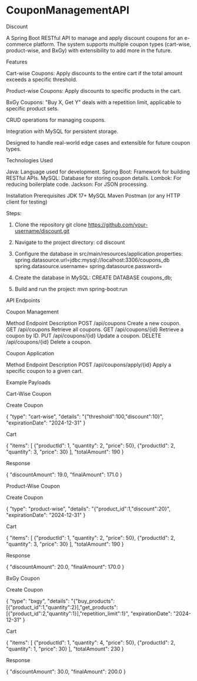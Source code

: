 # CouponManagementAPI

Discount 

A Spring Boot RESTful API to manage and apply discount coupons for an e-commerce platform. The system supports multiple coupon types (cart-wise, product-wise, and BxGy) with extensibility to add more in the future.

Features

Cart-wise Coupons: Apply discounts to the entire cart if the total amount exceeds a specific threshold.

Product-wise Coupons: Apply discounts to specific products in the cart.

BxGy Coupons: "Buy X, Get Y" deals with a repetition limit, applicable to specific product sets.

CRUD operations for managing coupons.

Integration with MySQL for persistent storage.

Designed to handle real-world edge cases and extensible for future coupon types.


Technologies Used

Java: Language used for development.
Spring Boot: Framework for building RESTful APIs.
MySQL: Database for storing coupon details.
Lombok: For reducing boilerplate code.
Jackson: For JSON processing.

Installation
Prerequisites
JDK 17+
MySQL
Maven
Postman (or any HTTP client for testing)

Steps:

  1. Clone the repository
     git clone https://github.com/your-username/discount.git

  2. Navigate to the project directory:
     cd discount

  3. Configure the database in src/main/resources/application.properties:
     spring.datasource.url=jdbc:mysql://localhost:3306/coupons_db
     spring.datasource.username=<your-username>
     spring.datasource.password=<your-password>

  4. Create the database in MySQL:
     CREATE DATABASE coupons_db;

  5. Build and run the project:
     mvn spring-boot:run

API Endpoints

Coupon Management

Method	Endpoint	         Description
POST	  /api/coupons	     Create a new coupon.
GET	    /api/coupons	     Retrieve all coupons.
GET	    /api/coupons/{id}  Retrieve a coupon by ID.
PUT	    /api/coupons/{id}  Update a coupon.
DELETE	/api/coupons/{id}  Delete a coupon.

Coupon Application

Method	Endpoint	              Description
POST	/api/coupons/apply/{id}	  Apply a specific coupon to a given cart.

Example Payloads

Cart-Wise Coupon

Create Coupon

{
"type": "cart-wise",
"details": "{\"threshold\":100,\"discount\":10}",
"expirationDate": "2024-12-31"
}

Cart

{
"items": [
{"productId": 1, "quantity": 2, "price": 50},
{"productId": 2, "quantity": 3, "price": 30}
],
"totalAmount": 190
}

Response

{
"discountAmount": 19.0,
"finalAmount": 171.0
}

Product-Wise Coupon

Create Coupon

{
"type": "product-wise",
"details": "{\"product_id\":1,\"discount\":20}",
"expirationDate": "2024-12-31"
}

Cart 

{
"items": [
{"productId": 1, "quantity": 2, "price": 50},
{"productId": 2, "quantity": 3, "price": 30}
],
"totalAmount": 190
}

Response

{
"discountAmount": 20.0,
"finalAmount": 170.0
}

BxGy Coupon

Create Coupon

{
"type": "bxgy",
"details": "{\"buy_products\":[{\"product_id\":1,\"quantity\":2}],\"get_products\":[{\"product_id\":2,\"quantity\":1}],\"repetition_limit\":1}",
"expirationDate": "2024-12-31"
}

Cart

{
"items": [
{"productId": 1, "quantity": 4, "price": 50},
{"productId": 2, "quantity": 1, "price": 30}
],
"totalAmount": 230
}

Response 

{
"discountAmount": 30.0,
"finalAmount": 200.0
}




